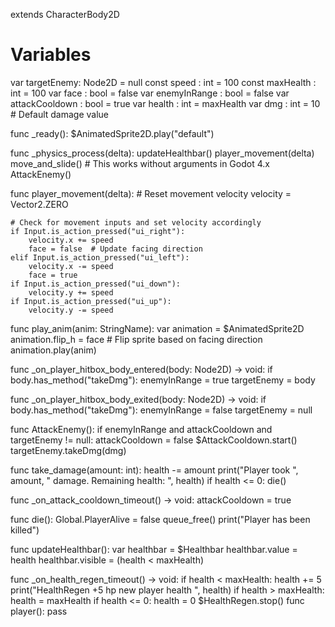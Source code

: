 extends CharacterBody2D

# Variables
var targetEnemy: Node2D = null
const speed : int = 100
const maxHealth : int = 100
var face : bool = false
var enemyInRange : bool = false
var attackCooldown : bool = true
var health : int = maxHealth
var dmg : int = 10  # Default damage value

func _ready():
	$AnimatedSprite2D.play("default")

func _physics_process(delta):
	updateHealthbar()
	player_movement(delta)
	move_and_slide()  # This works without arguments in Godot 4.x
	AttackEnemy()

func player_movement(delta):
	# Reset movement velocity
	velocity = Vector2.ZERO

	# Check for movement inputs and set velocity accordingly
	if Input.is_action_pressed("ui_right"):
		velocity.x += speed
		face = false  # Update facing direction
	elif Input.is_action_pressed("ui_left"):
		velocity.x -= speed
		face = true
	if Input.is_action_pressed("ui_down"):
		velocity.y += speed
	if Input.is_action_pressed("ui_up"):
		velocity.y -= speed

func play_anim(anim: StringName):
	var animation = $AnimatedSprite2D
	animation.flip_h = face  # Flip sprite based on facing direction
	animation.play(anim)

func _on_player_hitbox_body_entered(body: Node2D) -> void:
	if body.has_method("takeDmg"):
		enemyInRange = true
		targetEnemy = body

func _on_player_hitbox_body_exited(body: Node2D) -> void:
	if body.has_method("takeDmg"):
		enemyInRange = false
		targetEnemy = null
		
func AttackEnemy():
	if enemyInRange and attackCooldown and targetEnemy != null:
		attackCooldown = false
		$AttackCooldown.start()
		targetEnemy.takeDmg(dmg)

func take_damage(amount: int):
	health -= amount
	print("Player took ", amount, " damage. Remaining health: ", health)
	if health <= 0:
		die()

func _on_attack_cooldown_timeout() -> void:
	attackCooldown = true

func die():
	Global.PlayerAlive = false
	queue_free()
	print("Player has been killed")

func updateHealthbar():
	var healthbar = $Healthbar
	healthbar.value = health
	healthbar.visible = (health < maxHealth)

func _on_health_regen_timeout() -> void:
	if health < maxHealth:
		health += 5
		print("HealthRegen +5 hp new player health ", health)
		if health > maxHealth:
			health = maxHealth
	if health <= 0:
		health = 0
		$HealthRegen.stop()
func player():
	pass
